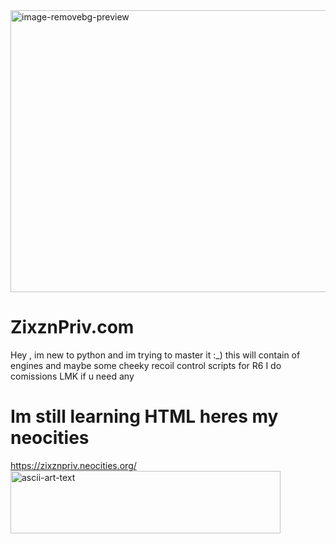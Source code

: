 
<img width="553" height="451" alt="image-removebg-preview" src="https://github.com/user-attachments/assets/d73d5ca1-9432-4f1b-944d-70bda8d13791" />

# ZixznPriv.com
Hey , im new to python and im trying to master it :_) this will contain of engines and maybe some cheeky recoil control scripts for R6 I do comissions LMK if u need any

# Im still learning HTML heres my neocities 
https://zixznpriv.neocities.org/<img width="432" height="100" alt="ascii-art-text" src="https://github.com/user-attachments/assets/6ec1a0e8-09bd-4aab-9b12-ed5b2f9cb98b" />

